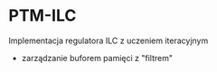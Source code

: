 # PTM-ILC
Implementacja regulatora ILC z uczeniem iteracyjnym
- zarządzanie buforem pamięci z "filtrem"
